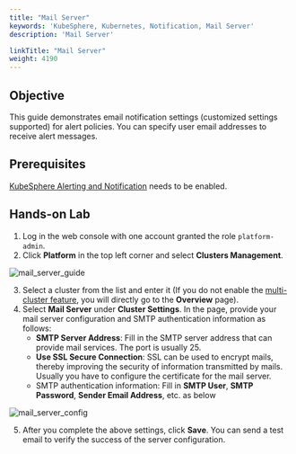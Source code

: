 ```yaml
---
title: "Mail Server"
keywords: 'KubeSphere, Kubernetes, Notification, Mail Server'
description: 'Mail Server'

linkTitle: "Mail Server"
weight: 4190
---
```


## Objective

This guide demonstrates email notification settings (customized settings supported) for alert policies. You can specify user email addresses to receive alert messages.

## Prerequisites

[KubeSphere Alerting and Notification](../../../pluggable-components/alerting-notification/) needs to be enabled.

## Hands-on Lab

1. Log in the web console with one account granted the role  `platform-admin`.
2. Click **Platform** in the top left corner and select **Clusters Management**. 

![mail_server_guide](/images/docs/alerting/mail_server_guide.png)

3. Select a cluster from the list and enter it (If you do not enable the [multi-cluster feature](../../../multicluster-management/), you will directly go to the **Overview** page).
4. Select **Mail Server** under **Cluster Settings**. In the page, provide your mail server configuration and SMTP authentication information as follows:
    - **SMTP Server Address**: Fill in the SMTP server address that can provide mail services. The port is usually 25.
    - **Use SSL Secure Connection**: SSL can be used to encrypt mails, thereby improving the security of information transmitted by mails. Usually you have to configure the certificate for the mail server.
    - SMTP authentication information: Fill in **SMTP User**, **SMTP Password**, **Sender Email Address**, etc. as below

![mail_server_config](/images/docs/alerting/mail_server_config.png)

5. After you complete the above settings, click **Save**. You can send a test email to verify the success of the server configuration.